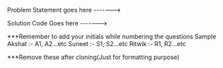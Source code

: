 Problem Statement goes here
------->

Solution Code Goes here
------->


***Remember to add your initials while numbering the questions
Sample Akshat :- A1, A2...etc
       Suneet :- S1, S2...etc
       Ritwik :- R1, R2...etc

***Remove these after cloning(Just for formatting purpose)
